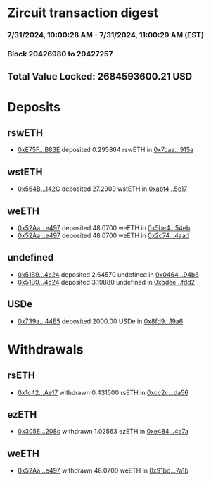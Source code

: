 # Zircuit transaction digest
### 7/31/2024, 10:00:28 AM - 7/31/2024, 11:00:29 AM (EST)
### Block 20426980 to 20427257

## Total Value Locked: 2684593600.21 USD

# Deposits
## rswETH
- [0xE75F...B83E](https://etherscan.io/address/0xE75FE8BE89d97101d1d84878bb876a1E6B12B83E) deposited 0.295864 rswETH in [0x7caa...915a](https://etherscan.io/tx/0xE75FE8BE89d97101d1d84878bb876a1E6B12B83E)
## wstETH
- [0x564B...142C](https://etherscan.io/address/0x564B31Fe75510a1ADB311AeCE4FAa63346Ed142C) deposited 27.2909 wstETH in [0xabf4...5e17](https://etherscan.io/tx/0x564B31Fe75510a1ADB311AeCE4FAa63346Ed142C)
## weETH
- [0x52Aa...e497](https://etherscan.io/address/0x52Aa899454998Be5b000Ad077a46Bbe360F4e497) deposited 48.0700 weETH in [0x5be4...54eb](https://etherscan.io/tx/0x52Aa899454998Be5b000Ad077a46Bbe360F4e497)
- [0x52Aa...e497](https://etherscan.io/address/0x52Aa899454998Be5b000Ad077a46Bbe360F4e497) deposited 48.0700 weETH in [0x2c74...4aad](https://etherscan.io/tx/0x52Aa899454998Be5b000Ad077a46Bbe360F4e497)
## undefined
- [0x51B9...4c24](https://etherscan.io/address/0x51B970Ed2dE05a59D83102e2920DAB4775204c24) deposited 2.64570 undefined in [0x0464...94b6](https://etherscan.io/tx/0x51B970Ed2dE05a59D83102e2920DAB4775204c24)
- [0x51B9...4c24](https://etherscan.io/address/0x51B970Ed2dE05a59D83102e2920DAB4775204c24) deposited 3.19880 undefined in [0xbdee...fdd2](https://etherscan.io/tx/0x51B970Ed2dE05a59D83102e2920DAB4775204c24)
## USDe
- [0x739a...44E5](https://etherscan.io/address/0x739aa342eb6BF9E81e0A9c6537C2731a7deb44E5) deposited 2000.00 USDe in [0x8fd9...19a6](https://etherscan.io/tx/0x739aa342eb6BF9E81e0A9c6537C2731a7deb44E5)
# Withdrawals
## rsETH
- [0x1c42...Ae17](https://etherscan.io/address/0x1c42169Ad51742b300791aB4030baA0edF74Ae17) withdrawn 0.431500 rsETH in [0xcc2c...da56](https://etherscan.io/tx/0x1c42169Ad51742b300791aB4030baA0edF74Ae17)
## ezETH
- [0x305E...208c](https://etherscan.io/address/0x305E52962fcE7205f25E3a8b6158917a3AE6208c) withdrawn 1.02563 ezETH in [0xe484...4a7a](https://etherscan.io/tx/0x305E52962fcE7205f25E3a8b6158917a3AE6208c)
## weETH
- [0x52Aa...e497](https://etherscan.io/address/0x52Aa899454998Be5b000Ad077a46Bbe360F4e497) withdrawn 48.0700 weETH in [0x91bd...7a1b](https://etherscan.io/tx/0x52Aa899454998Be5b000Ad077a46Bbe360F4e497)
